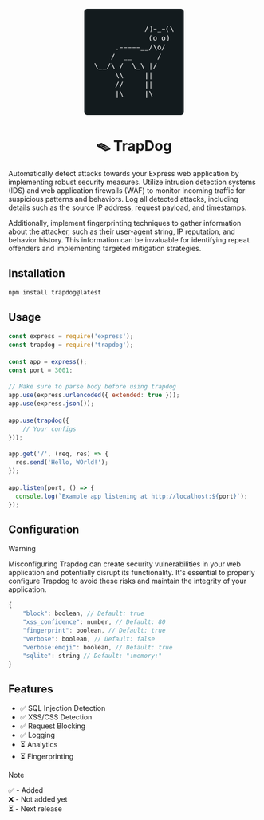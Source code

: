 <p align="center">
    <img src="assets/logo_3.png" width="200px">
</p>

<h1 align="center">🪤 TrapDog</h1>

<p>Automatically detect attacks towards your Express web application by implementing robust security measures. Utilize intrusion detection systems (IDS) and web application firewalls (WAF) to monitor incoming traffic for suspicious patterns and behaviors. Log all detected attacks, including details such as the source IP address, request payload, and timestamps.</p>

<p>Additionally, implement fingerprinting techniques to gather information about the attacker, such as their user-agent string, IP reputation, and behavior history. This information can be invaluable for identifying repeat offenders and implementing targeted mitigation strategies.</p>


## Installation
```
npm install trapdog@latest
```

## Usage
```js
const express = require('express');
const trapdog = require('trapdog');

const app = express();
const port = 3001;

// Make sure to parse body before using trapdog
app.use(express.urlencoded({ extended: true }));
app.use(express.json());

app.use(trapdog({
    // Your configs
}));

app.get('/', (req, res) => {
  res.send('Hello, WOrld!');
});

app.listen(port, () => {
  console.log(`Example app listening at http://localhost:${port}`);
});
```

## Configuration

> [!WARNING]
> Misconfiguring Trapdog can create security vulnerabilities in your web application and potentially disrupt its functionality. It's essential to properly configure Trapdog to avoid these risks and maintain the integrity of your application.

```js
{
    "block": boolean, // Default: true
    "xss_confidence": number, // Default: 80
    "fingerprint": boolean, // Default: true
    "verbose": boolean, // Default: false
    "verbose:emoji": boolean, // Default: true
    "sqlite": string // Default: ":memory:"
}
```

## Features

- ✅ SQL Injection Detection
- ✅ XSS/CSS Detection
- ✅ Request Blocking
- ✅ Logging
- ⏳ Analytics
- ⏳ Fingerprinting

> [!NOTE]
> ✅ - Added \
> ❌ - Not added yet \
> ⏳ - Next release
